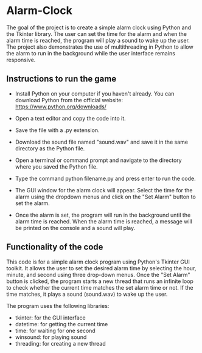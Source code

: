 # Alarm-Clock

The goal of the project is to create a simple alarm clock using Python and the Tkinter library. The user can set the time for the alarm and when the alarm time is reached, the program will play a sound to wake up the user. The project also demonstrates the use of multithreading in Python to allow the alarm to run in the background while the user interface remains responsive.

## Instructions to run the game

* Install Python on your computer if you haven't already. You can download Python from the official website: https://www.python.org/downloads/

* Open a text editor and copy the code into it.

* Save the file with a .py extension.

* Download the sound file named "sound.wav" and save it in the same directory as the Python file.

* Open a terminal or command prompt and navigate to the directory where you saved the Python file.

* Type the command python filename.py and press enter to run the code.

* The GUI window for the alarm clock will appear. Select the time for the alarm using the dropdown menus and click on the "Set Alarm" button to set the alarm.

* Once the alarm is set, the program will run in the background until the alarm time is reached. When the alarm time is reached, a message will be printed on the console and a sound will play.


## Functionality of the code

This code is for a simple alarm clock program using Python's Tkinter GUI toolkit. It allows the user to set the desired alarm time by selecting the hour, minute, and second using three drop-down menus. Once the "Set Alarm" button is clicked, the program starts a new thread that runs an infinite loop to check whether the current time matches the set alarm time or not. If the time matches, it plays a sound (sound.wav) to wake up the user.

The program uses the following libraries:

* tkinter: for the GUI interface
* datetime: for getting the current time
* time: for waiting for one second
* winsound: for playing sound
* threading: for creating a new thread

